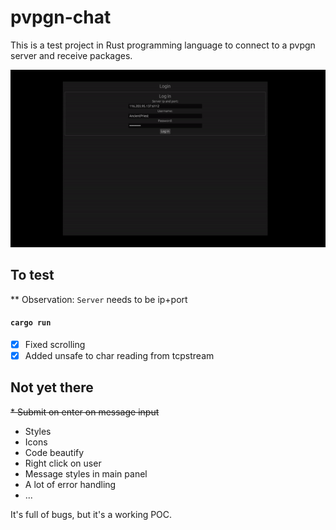 # pvpgn-chat

This is a test project in Rust programming language to connect to a pvpgn server and receive packages.

![](demo.gif)

## To test

** Observation: `Server` needs to be ip+port

#### `cargo run`


- [x] Fixed scrolling
- [x] Added unsafe to char reading from tcpstream

## Not yet there
~~* Submit on enter on message input~~
* Styles
* Icons
* Code beautify
* Right click on user
* Message styles in main panel
* A lot of error handling
* ...

It's full of bugs, but it's a working POC.
